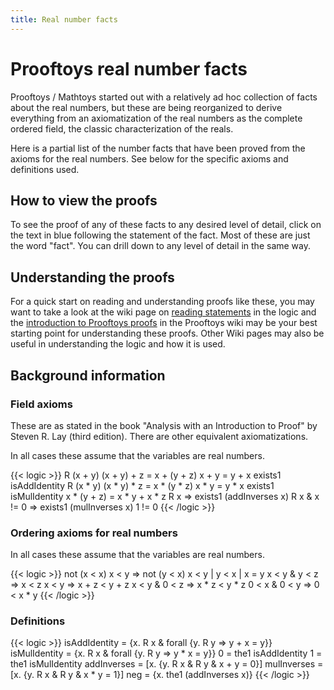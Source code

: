 ```yaml
---
title: Real number facts
---
```


# Prooftoys real number facts

Prooftoys / Mathtoys started out with a relatively ad hoc collection
of facts about the real numbers, but these are being reorganized to
derive everything from an axiomatization of the real numbers as the
complete ordered field, the classic characterization of the reals.

Here is a partial list of the number facts that have been proved from
the axioms for the real numbers.  See below for the specific axioms
and definitions used.

## How to view the proofs

To see the proof of any of these facts to any desired level of
detail, click on the text in blue following the statement of
the fact.  Most of these are just the word "fact".  You can drill
down to any level of detail in the same way.

## Understanding the proofs

For a quick start on reading and understanding proofs like these, you
may want to take a look at the wiki page on <a target=_blank href=
"https://github.com/crisperdue/prooftoys/wiki/3-Reading-statements">
reading statements</a> in the logic and the <a target=_blank href=
"https://github.com/crisperdue/prooftoys/wiki/4-Introduction-to-Prooftoys-proofs">
introduction to Prooftoys proofs</a> in the Prooftoys wiki may be
your best starting point for understanding these proofs.  Other Wiki
pages may also be useful in understanding the logic and how it is
used.

<div id=proofDisplay style="margin-bottom: 1em"></div>

## Background information

### Field axioms

These are as stated in the book "Analysis with an Introduction
to Proof" by Steven R. Lay (third edition).  There are other
equivalent axiomatizations.

In all cases these assume that the variables are real numbers.

{{< logic >}}
R (x + y)
(x + y) + z = x + (y + z)
x + y = y + x
exists1 isAddIdentity
R (x * y)
(x * y) * z = x * (y * z)
x * y = y * x
exists1 isMulIdentity
x * (y + z) = x * y + x * z
R x => exists1 (addInverses x)
R x & x != 0 => exists1 (mulInverses x)
1 != 0
{{< /logic >}}

### Ordering axioms for real numbers

In all cases these assume that the variables are real numbers.

{{< logic >}}
not (x < x)
x < y => not (y < x)
x < y | y < x | x = y
x < y & y < z => x < z
x < y => x + z < y + z
x < y & 0 < z => x * z < y * z
0 < x & 0 < y => 0 < x * y
{{< /logic >}}


### Definitions

{{< logic >}}
isAddIdentity = {x. R x & forall {y. R y => y + x = y}}
isMulIdentity = {x. R x & forall {y. R y => y * x = y}}
0 = the1 isAddIdentity
1 = the1 isMulIdentity
addInverses = [x. {y. R x & R y & x + y = 0}]
mulInverses = [x. {y. R x & R y & x * y = 1}]
neg = {x. the1 (addInverses x)}
{{< /logic >}}

<script>
// On DOM ready:
jQuery(function() {
  // Proof display
  const display = new Toy.ProofDisplay();
  window.proofDisplay = display;  // debugging
  $('#proofDisplay').append(display.node);

  function fact(statement) {
    display.addStep(Toy.rules.fact(statement));
  }
  fact('@ R x => x * 0 = 0');
  fact('@ R x => (neg 1) * x = neg x');
  fact('@ R x => -1 * x = neg x');
  fact('x = y == x + z = y + z');
  fact('@ R x & R y => (x * y = 0 == x = 0 | y = 0)');
  fact('@ neg 0 = 0');
  fact('@ R x => (x < 0 == 0 < neg x)');
  fact('@ R x & R y => (x < y == neg y < neg x)');
  fact('@ R x => (0 < x == neg x < 0)');
  fact('@ R x & R y & R z => (x < y & z < 0 => y * z < x * z)');
  fact('@ isAddIdentity 0');
  fact('@ R 0');
  fact('@ isMulIdentity 1');
  fact('@ R 1');
  fact('@ isAddIdentity x == x = 0');
  fact('@ isMulIdentity x == x = 1');
  fact('@ R x & R y & x + y = 0 == R x & neg x = y');
  console.log('Completed real facts');

  Toy.mathifyAll();  
});

</script>
